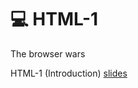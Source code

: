 # 💻 HTML-1

The browser wars

HTML-1 (Introduction) [slides](https://docs.google.com/presentation/d/1x5yJObVVAyUj2uUV3VKqxvY1L2ucPrwKDUFKmZ2elUw/edit#slide=id.g251480b7a6\_0\_200)

<figure><img src="https://omundy.github.io/dig245-critical-web-design/assets/img/code-html-anatomy.png" alt=""><figcaption></figcaption></figure>
